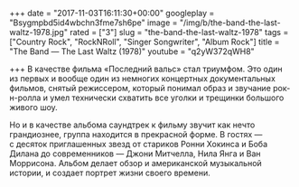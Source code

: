 +++
date = "2017-11-03T16:11:30+00:00"
googleplay = "Bsygmpbd5id4wbchn3fme7sh6pe"
image = "/img/b/the-band-the-last-waltz-1978.jpg"
rated = ["3"]
slug = "the-band-the-last-waltz-1978"
tags = ["Country Rock", "RockNRoll", "Singer Songwriter", "Album Rock"]
title = "The Band — The Last Waltz (1978)"
youtube = "q2yW372qWH8"

+++
В&nbsp;качестве фильма &laquo;Последний вальс&raquo; стал триумфом. Это один из&nbsp;первых и&nbsp;вообще один из&nbsp;немногих концертных документальных фильмов, снятый режиссером, который понимал образ и&nbsp;звучание рок-н-ролла и&nbsp;умел технически схватить все уголки и&nbsp;трещинки большого живого шоу. 

Но&nbsp;и&nbsp;в&nbsp;качестве альбома саундтрек к&nbsp;фильму звучит как нечто грандиознее, группа находится в&nbsp;прекрасной форме. В&nbsp;гостях&nbsp;&mdash; с&nbsp;десяток приглашенных звезд от&nbsp;стариков Ронни Хокинса и&nbsp;Боба Дилана до&nbsp;современников&nbsp;&mdash; Джони Митчелла, Нила Янга и&nbsp;Ван Моррисона. Альбом делает обзор и&nbsp;американской музыкальной истории, и&nbsp;создает портрет жизни своего времени.